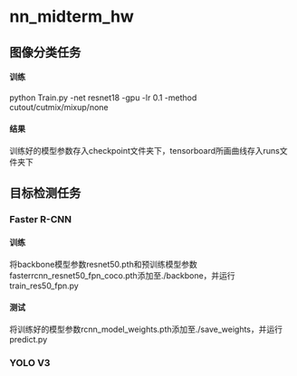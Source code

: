 # nn_midterm_hw
## 图像分类任务
#### 训练
python Train.py -net resnet18 -gpu -lr 0.1 -method cutout/cutmix/mixup/none
#### 结果
训练好的模型参数存入checkpoint文件夹下，tensorboard所画曲线存入runs文件夹下

## 目标检测任务
### Faster R-CNN
#### 训练
将backbone模型参数resnet50.pth和预训练模型参数fasterrcnn_resnet50_fpn_coco.pth添加至./backbone，并运行train_res50_fpn.py
#### 测试
将训练好的模型参数rcnn_model_weights.pth添加至./save_weights，并运行predict.py
### YOLO V3
